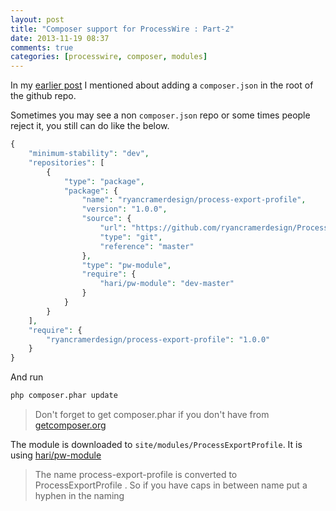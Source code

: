 ```yaml
---
layout: post
title: "Composer support for ProcessWire : Part-2"
date: 2013-11-19 08:37
comments: true
categories: [processwire, composer, modules]
---
```


In my [earlier post](http://harikt.com/blog/2013/11/16/composer-support-for-processwire-modules/) 
I mentioned about adding a `composer.json` in the root of the github repo.

Sometimes you may see a non `composer.json` repo or some times people reject
it, you still can do like the below.

```php
{
    "minimum-stability": "dev",
    "repositories": [
        {
            "type": "package",
            "package": {
                "name": "ryancramerdesign/process-export-profile",
                "version": "1.0.0",
                "source": {
                    "url": "https://github.com/ryancramerdesign/ProcessExportProfile",
                    "type": "git",
                    "reference": "master"
                },
                "type": "pw-module",
                "require": {
                    "hari/pw-module": "dev-master"
                }
            }
        }
    ],    
    "require": {
        "ryancramerdesign/process-export-profile": "1.0.0"
    }
}
```

And run 

```bash
php composer.phar update
```

> Don't forget to get composer.phar if you don't have from [getcomposer.org](http://getcomposer.org/download/)

The module is downloaded to `site/modules/ProcessExportProfile`. 
It is using [hari/pw-module](https://github.com/harikt/pwmoduleinstaller)

> The name process-export-profile is converted to ProcessExportProfile .
> So if you have caps in between name put a hyphen in the naming
